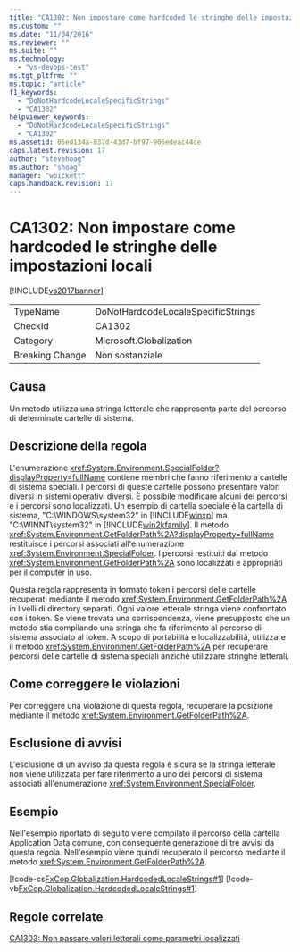 ```yaml
---
title: "CA1302: Non impostare come hardcoded le stringhe delle impostazioni locali | Microsoft Docs"
ms.custom: ""
ms.date: "11/04/2016"
ms.reviewer: ""
ms.suite: ""
ms.technology: 
  - "vs-devops-test"
ms.tgt_pltfrm: ""
ms.topic: "article"
f1_keywords: 
  - "DoNotHardcodeLocaleSpecificStrings"
  - "CA1302"
helpviewer_keywords: 
  - "DoNotHardcodeLocaleSpecificStrings"
  - "CA1302"
ms.assetid: 05ed134a-837d-43d7-bf97-906edeac44ce
caps.latest.revision: 17
author: "stevehoag"
ms.author: "shoag"
manager: "wpickett"
caps.handback.revision: 17
---
```

# CA1302: Non impostare come hardcoded le stringhe delle impostazioni locali
[!INCLUDE[vs2017banner](../code-quality/includes/vs2017banner.md)]

|||  
|-|-|  
|TypeName|DoNotHardcodeLocaleSpecificStrings|  
|CheckId|CA1302|  
|Category|Microsoft.Globalization|  
|Breaking Change|Non sostanziale|  
  
## Causa  
 Un metodo utilizza una stringa letterale che rappresenta parte del percorso di determinate cartelle di sistema.  
  
## Descrizione della regola  
 L'enumerazione <xref:System.Environment.SpecialFolder?displayProperty=fullName> contiene membri che fanno riferimento a cartelle di sistema speciali.  I percorsi di queste cartelle possono presentare valori diversi in sistemi operativi diversi. È possibile modificare alcuni dei percorsi e i percorsi sono localizzati.  Un esempio di cartella speciale è la cartella di sistema, "C:\\WINDOWS\\system32" in [!INCLUDE[winxp](../code-quality/includes/winxp_md.md)] ma "C:\\WINNT\\system32" in [!INCLUDE[win2kfamily](../code-quality/includes/win2kfamily_md.md)].  Il metodo <xref:System.Environment.GetFolderPath%2A?displayProperty=fullName> restituisce i percorsi associati all'enumerazione <xref:System.Environment.SpecialFolder>.  I percorsi restituiti dal metodo <xref:System.Environment.GetFolderPath%2A> sono localizzati e appropriati per il computer in uso.  
  
 Questa regola rappresenta in formato token i percorsi delle cartelle recuperati mediante il metodo <xref:System.Environment.GetFolderPath%2A> in livelli di directory separati.  Ogni valore letterale stringa viene confrontato con i token.  Se viene trovata una corrispondenza, viene presupposto che un metodo stia compilando una stringa che fa riferimento al percorso di sistema associato al token.  A scopo di portabilità e localizzabilità, utilizzare il metodo <xref:System.Environment.GetFolderPath%2A> per recuperare i percorsi delle cartelle di sistema speciali anziché utilizzare stringhe letterali.  
  
## Come correggere le violazioni  
 Per correggere una violazione di questa regola, recuperare la posizione mediante il metodo <xref:System.Environment.GetFolderPath%2A>.  
  
## Esclusione di avvisi  
 L'esclusione di un avviso da questa regola è sicura se la stringa letterale non viene utilizzata per fare riferimento a uno dei percorsi di sistema associati all'enumerazione <xref:System.Environment.SpecialFolder>.  
  
## Esempio  
 Nell'esempio riportato di seguito viene compilato il percorso della cartella Application Data comune, con conseguente generazione di tre avvisi da questa regola.  Nell'esempio viene quindi recuperato il percorso mediante il metodo <xref:System.Environment.GetFolderPath%2A>.  
  
 [!code-cs[FxCop.Globalization.HardcodedLocaleStrings#1](../code-quality/codesnippet/CSharp/ca1302-do-not-hardcode-locale-specific-strings_1.cs)]
 [!code-vb[FxCop.Globalization.HardcodedLocaleStrings#1](../code-quality/codesnippet/VisualBasic/ca1302-do-not-hardcode-locale-specific-strings_1.vb)]  
  
## Regole correlate  
 [CA1303: Non passare valori letterali come parametri localizzati](../code-quality/ca1303-do-not-pass-literals-as-localized-parameters.md)